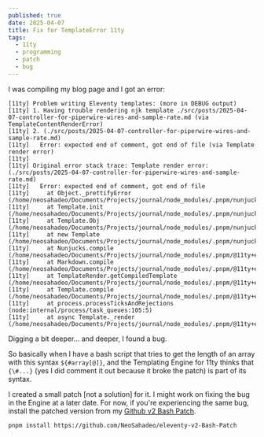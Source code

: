 ```yaml
---
published: true
date: 2025-04-07
title: Fix for TemplateError 11ty
tags:
  - 11ty
  - programming
  - patch
  - bug
---
```

I was compiling my blog page and I got an error:

```
[11ty] Problem writing Eleventy templates: (more in DEBUG output)
[11ty] 1. Having trouble rendering njk template ./src/posts/2025-04-07-controller-for-piperwire-wires-and-sample-rate.md (via TemplateContentRenderError)
[11ty] 2. (./src/posts/2025-04-07-controller-for-piperwire-wires-and-sample-rate.md)
[11ty]   Error: expected end of comment, got end of file (via Template render error)
[11ty]
[11ty] Original error stack trace: Template render error: (./src/posts/2025-04-07-controller-for-piperwire-wires-and-sample-rate.md)
[11ty]   Error: expected end of comment, got end of file
[11ty]     at Object._prettifyError (/home/neosahadeo/Documents/Projects/journal/node_modules/.pnpm/nunjucks@3.2.4_chokidar@3.6.0/node_modules/nunjucks/src/lib.js:32:11)
[11ty]     at Template.init (/home/neosahadeo/Documents/Projects/journal/node_modules/.pnpm/nunjucks@3.2.4_chokidar@3.6.0/node_modules/nunjucks/src/environment.js:451:19)
[11ty]     at Template.Obj (/home/neosahadeo/Documents/Projects/journal/node_modules/.pnpm/nunjucks@3.2.4_chokidar@3.6.0/node_modules/nunjucks/src/object.js:51:15)
[11ty]     at new Template (/home/neosahadeo/Documents/Projects/journal/node_modules/.pnpm/nunjucks@3.2.4_chokidar@3.6.0/node_modules/nunjucks/src/environment.js:419:18)
[11ty]     at Nunjucks.compile (/home/neosahadeo/Documents/Projects/journal/node_modules/.pnpm/@11ty+eleventy@2.0.1/node_modules/@11ty/eleventy/src/Engines/Nunjucks.js:406:14)
[11ty]     at Markdown.compile (/home/neosahadeo/Documents/Projects/journal/node_modules/.pnpm/@11ty+eleventy@2.0.1/node_modules/@11ty/eleventy/src/Engines/Markdown.js:68:28)
[11ty]     at TemplateRender.getCompiledTemplate (/home/neosahadeo/Documents/Projects/journal/node_modules/.pnpm/@11ty+eleventy@2.0.1/node_modules/@11ty/eleventy/src/TemplateRender.js:292:26)
[11ty]     at Template.compile (/home/neosahadeo/Documents/Projects/journal/node_modules/.pnpm/@11ty+eleventy@2.0.1/node_modules/@11ty/eleventy/src/TemplateContent.js:396:42)
[11ty]     at process.processTicksAndRejections (node:internal/process/task_queues:105:5)
[11ty]     at async Template._render (/home/neosahadeo/Documents/Projects/journal/node_modules/.pnpm/@11ty+eleventy@2.0.1/node_modules/@11ty/eleventy/src/TemplateContent.js:527:16)
```

Digging a bit deeper... and deeper, I found a bug.

So basically when I have a bash script that tries to get the length of an array with this syntax `${#array[@]}`, and the Templating Engine for 11ty thinks that `{\#...}` (yes I did comment it out because it broke the patch) is part of its syntax.

I created a small patch \[not a solution\] for it. I might work on fixing the bug in the Engine at a later date. For now, if you're experiencing the same bug, install the patched version from my [Github v2 Bash Patch](https://github.com/NeoSahadeo/eleventy-v2-Bash-Patch).

```
pnpm install https://github.com/NeoSahadeo/eleventy-v2-Bash-Patch
```
